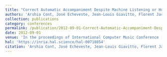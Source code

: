 ```yaml
---
title: "Correct Automatic Accompaniment Despite Machine Listening or Human Errors in Antescofo"
authors: 'Arshia Cont, José Echeveste, Jean-Louis Giavitto, Florent Jacquemard'
collection: publications
category: conferences
permalink: /publication/2012-09-01-Correct-Automatic-Accompaniment-Despite-Machine-Listening-or-Human-Errors-in-Antescofo
date: 2012-09-01
venue: 'In the proceedings of International Computer Music Conference (ICMC)'
hal: 'https://inria.hal.science/hal-00718854'
citation: 'Arshia Cont, José Echeveste, Jean-Louis Giavitto, Florent Jacquemard, &quot;Correct Automatic Accompaniment Despite Machine Listening or Human Errors in Antescofo&quot; In the proceedings of International Computer Music Conference (ICMC), 2012.'
---
```

